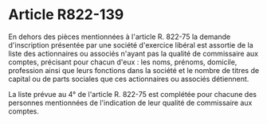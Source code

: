 # Article R822-139

En dehors des pièces mentionnées à l'article R. 822-75 la demande d'inscription présentée par une société d'exercice libéral est assortie de la liste des actionnaires ou associés n'ayant pas la qualité de commissaire aux comptes, précisant pour chacun d'eux : les noms, prénoms, domicile, profession ainsi que leurs fonctions dans la société et le nombre de titres de capital ou de parts sociales que ces actionnaires ou associés détiennent.

La liste prévue au 4° de l'article R. 822-75 est complétée pour chacune des personnes mentionnées de l'indication de leur qualité de commissaire aux comptes.
